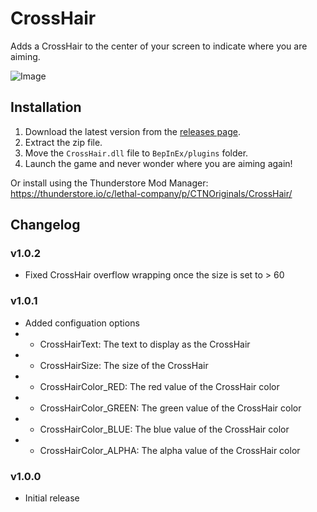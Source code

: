# CrossHair
Adds a CrossHair to the center of your screen to indicate where you are aiming.

![Image](https://i.imgur.com/K7qYgM5.png)

## Installation
1. Download the latest version from the [releases page](https://github.com/CTN-Originals/LethalCompany-CrossHair/releases).
2. Extract the zip file.
3. Move the `CrossHair.dll` file to `BepInEx/plugins` folder.
4. Launch the game and never wonder where you are aiming again!

Or install using the Thunderstore Mod Manager: https://thunderstore.io/c/lethal-company/p/CTNOriginals/CrossHair/

## Changelog
### v1.0.2
- Fixed CrossHair overflow wrapping once the size is set to > 60
### v1.0.1
- Added configuation options
- - CrossHairText: The text to display as the CrossHair
- - CrossHairSize: The size of the CrossHair
- - CrossHairColor_RED: The red value of the CrossHair color
- - CrossHairColor_GREEN: The green value of the CrossHair color
- - CrossHairColor_BLUE: The blue value of the CrossHair color
- - CrossHairColor_ALPHA: The alpha value of the CrossHair color
### v1.0.0
- Initial release